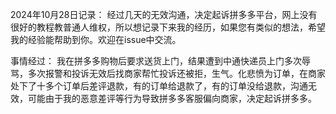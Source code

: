 
2024年10月28日记录：
经过几天的无效沟通，决定起诉拼多多平台，网上没有很好的教程教普通人维权，所以想记录下来我的经历，如果您有类似的想法，希望我的经验能帮助到你。欢迎在issue中交流。

事情经过：
我在拼多多购物后要求送货上门，结果遭到中通快递员上门多次辱骂，多次报警和投诉无效后找商家帮忙投诉还被拒，生气。化悲愤为订单，在商家处下了十多个订单后差评退款，有的订单给退款了，有的订单没给退款，沟通无效，可能由于我的恶意差评等行为导致拼多多客服偏向商家，决定起诉拼多多。
